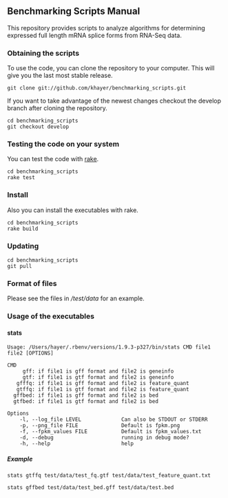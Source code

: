 ## Benchmarking Scripts Manual ##

This repository provides scripts to analyze algorithms for determining expressed full length mRNA splice forms from RNA-Seq data.

### Obtaining the scripts ###

To use the code, you can clone the repository to your computer. This will give you the last most stable release.

    git clone git://github.com/khayer/benchmarking_scripts.git

If you want to take advantage of the newest changes checkout the develop branch after cloning the repository.

    cd benchmarking_scripts
    git checkout develop

### Testing the code on your system ###

You can test the code with [rake](http://rake.rubyforge.org/).

    cd benchmarking_scripts
    rake test

### Install ###

Also you can install the executables with rake.

    cd benchmarking_scripts
    rake build

### Updating ###

    cd benchmarking_scripts
    git pull

### Format of files ###

Please see the files in _/test/data_ for an example.

### Usage of the executables ###

#### stats ####

    Usage: /Users/hayer/.rbenv/versions/1.9.3-p327/bin/stats CMD file1 file2 [OPTIONS]

    CMD
         gff: if file1 is gff format and file2 is geneinfo
         gtf: if file1 is gtf format and file2 is geneinfo
       gfffq: if file1 is gff format and file2 is feature_quant
       gtffq: if file1 is gtf format and file2 is feature_quant
      gffbed: if file1 is gff format and file2 is bed
      gtfbed: if file1 is gtf format and file2 is bed

    Options
        -l, --log_file LEVEL             Can also be STDOUT or STDERR
        -p, --png_file FILE              Default is fpkm.png
        -f, --fpkm_values FILE           Default is fpkm_values.txt
        -d, --debug                      running in debug mode?
        -h, --help                       help

##### Example #####

    stats gtffq test/data/test_fq.gtf test/data/test_feature_quant.txt

    stats gffbed test/data/test_bed.gff test/data/test.bed
